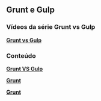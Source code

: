 ## Grunt e Gulp

### Vídeos da série Grunt vs Gulp
__[Grunt vs Gulp](https://www.youtube.com/playlist?list=PLQCmSnNFVYnTkUx1tVVPumohXVMDwfQcV)__

### Conteúdo
__[Grunt VS Gulp](grunt-gulp/grunt-vs-gulp.md)__

__[Grunt](grunt-gulp/grunt.md)__

__[Grunt](grunt-gulp/gulp.md)__